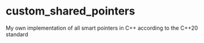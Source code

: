 # custom_shared_pointers
My own implementation of all smart pointers in C++ according to the C++20 standard
